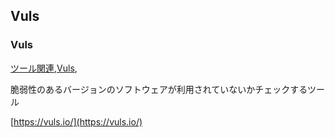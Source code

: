 ## Vuls


### Vuls
[ツール関連](ツール関連.html),[Vuls](Vuls.html),

脆弱性のあるバージョンのソフトウェアが利用されていないかチェックするツール

[https://vuls.io/](https://vuls.io/)

